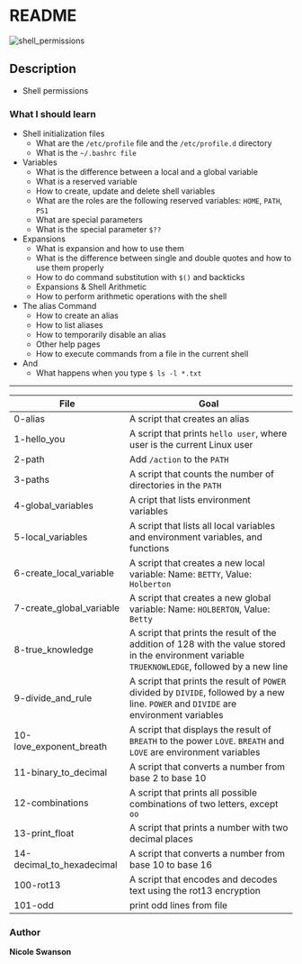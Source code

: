 # README
![shell_permissions](http://linuxcommand.org/images/file_permissions.png)
## Description
- Shell permissions
### What I should learn
- Shell initialization files
	- What are the `/etc/profile` file and the `/etc/profile.d` directory
	- What is the `~/.bashrc file`
- Variables
	- What is the difference between a local and a global variable
	- What is a reserved variable
	- How to create, update and delete shell variables
	- What are the roles are the following reserved variables: `HOME`, `PATH`, `PS1`
	- What are special parameters
	- What is the special parameter `$??`
- Expansions
	- What is expansion and how to use them
	- What is the difference between single and double quotes and how to use them properly
	- How to do command substitution with `$()` and backticks
	- Expansions & Shell Arithmetic
	- How to perform arithmetic operations with the shell
- The alias Command
	- How to create an alias
	- How to list aliases
	- How to temporarily disable an alias
	- Other help pages
	- How to execute commands from a file in the current shell
- And
	- What happens when you type `$ ls -l *.txt`
---
File | Goal
---|---
0-alias | A script that creates an alias
1-hello_you | A script that prints `hello user`, where user is the current Linux user
2-path | Add `/action` to the `PATH`
3-paths | A script that counts the number of directories in the `PATH`
4-global_variables | A cript that lists environment variables
5-local_variables | A script that lists all local variables and environment variables, and functions
6-create_local_variable | A script that creates a new local variable: Name: `BETTY`, Value: `Holberton`
7-create_global_variable | A script that creates a new global variable: Name: `HOLBERTON`, Value: `Betty`
8-true_knowledge | A script that prints the result of the addition of 128 with the value stored in the environment variable `TRUEKNOWLEDGE`, followed by a new line
9-divide_and_rule | A script that prints the result of `POWER` divided by `DIVIDE`, followed by a new line. `POWER` and `DIVIDE` are environment variables
10-love_exponent_breath | A script that displays the result of `BREATH` to the power `LOVE`. `BREATH` and `LOVE` are environment variables
11-binary_to_decimal | A script that converts a number from base 2 to base 10
12-combinations | A script that prints all possible combinations of two letters, except `oo`
13-print_float | A script that prints a number with two decimal places
14-decimal_to_hexadecimal | A script that converts a number from base 10 to base 16
100-rot13 | A script that encodes and decodes text using the rot13 encryption
101-odd | print odd lines from file

### Author
**Nicole Swanson**
